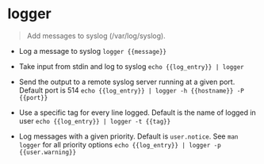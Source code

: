 # logger
> Add messages to syslog (/var/log/syslog).

- Log a message to syslog
`logger {{message}}`

- Take input from stdin and log to syslog
`echo {{log_entry}} | logger`

- Send the output to a remote syslog server running at a given port. Default port is 514
`echo {{log_entry}} | logger -h {{hostname}} -P {{port}}`

- Use a specific tag for every line logged. Default is the name of logged in user
`echo {{log_entry}} | logger -t {{tag}}`

- Log messages with a given priority. Default is `user.notice`. See `man logger` for all priority options
`echo {{log_entry}} | logger -p {{user.warning}}`
